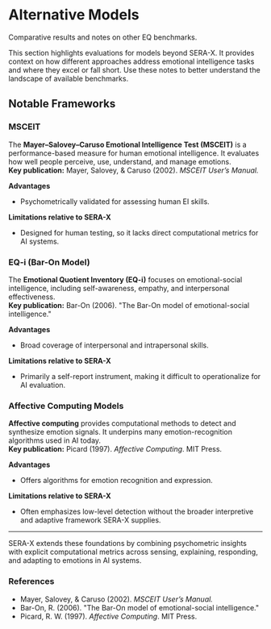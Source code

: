 # Alternative Models

Comparative results and notes on other EQ benchmarks.

This section highlights evaluations for models beyond SERA-X. It provides context on how different approaches address emotional intelligence tasks and where they excel or fall short. Use these notes to better understand the landscape of available benchmarks.

## Notable Frameworks

### MSCEIT
The **Mayer–Salovey–Caruso Emotional Intelligence Test (MSCEIT)** is a performance-based measure for human emotional intelligence. It evaluates how well people perceive, use, understand, and manage emotions.  
**Key publication:** Mayer, Salovey, & Caruso (2002). *MSCEIT User’s Manual.*

**Advantages**
- Psychometrically validated for assessing human EI skills.

**Limitations relative to SERA-X**
- Designed for human testing, so it lacks direct computational metrics for AI systems.

### EQ-i (Bar-On Model)
The **Emotional Quotient Inventory (EQ-i)** focuses on emotional-social intelligence, including self-awareness, empathy, and interpersonal effectiveness.  
**Key publication:** Bar-On (2006). "The Bar-On model of emotional-social intelligence."

**Advantages**
- Broad coverage of interpersonal and intrapersonal skills.

**Limitations relative to SERA-X**
- Primarily a self-report instrument, making it difficult to operationalize for AI evaluation.

### Affective Computing Models
**Affective computing** provides computational methods to detect and synthesize emotion signals. It underpins many emotion-recognition algorithms used in AI today.  
**Key publication:** Picard (1997). *Affective Computing*. MIT Press.

**Advantages**
- Offers algorithms for emotion recognition and expression.

**Limitations relative to SERA-X**
- Often emphasizes low-level detection without the broader interpretive and adaptive framework SERA-X supplies.

---

SERA-X extends these foundations by combining psychometric insights with explicit computational metrics across sensing, explaining, responding, and adapting to emotions in AI systems.

### References
- Mayer, Salovey, & Caruso (2002). *MSCEIT User’s Manual.*
- Bar-On, R. (2006). "The Bar-On model of emotional-social intelligence."
- Picard, R. W. (1997). *Affective Computing*. MIT Press.

